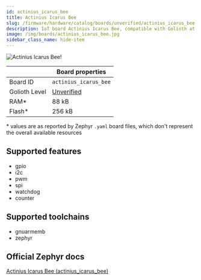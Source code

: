 ```yaml
---
id: actinius_icarus_bee
title: Actinius Icarus Bee
slug: /firmware/hardware/catalog/boards/unverified/actinius_icarus_bee
description: IoT board Actinius Icarus Bee, compatible with Golioth at unverified level.
image: /img/boards/actinius_icarus_bee.jpg
sidebar_class_name: hide-item
---
```


[//]: # (This is an auto-generated file, do not edit! Changes to it will be lost upon re-generation)

![Actinius Icarus Bee!](/img/boards/actinius_icarus_bee.jpg "Actinius Icarus Bee")

|                | Board properties     |
| -------------  | -------------------- |
| Board ID       | `actinius_icarus_bee` |
| Golioth Level  | [Unverified](/firmware/hardware#unverified-boards) |
| RAM*           | 88 kB |
| Flash*         | 256 kB |

\* values are as reported by Zephyr `.yaml` board files, which don't represent the overall available resources



## Supported features

* gpio
* i2c
* pwm
* spi
* watchdog
* counter

## Supported toolchains

* gnuarmemb
* zephyr

## Official Zephyr docs

[Actinius Icarus Bee (actinius_icarus_bee)](https://docs.zephyrproject.org/latest/boards/actinius/icarus_bee/doc/index.html)
